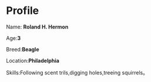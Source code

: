 # Profile

Name: **Roland H. Hermon**

Age:**3**

Breed:**Beagle**

Location:**Philadelphia**



Skills:Following scent trils,digging holes,treeing squirrels。

